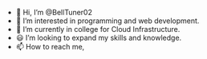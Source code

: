 - 👋 Hi, I’m @BellTuner02
- 👀 I’m interested in programming and web development.
- 🌱 I’m currently in college for Cloud Infrastructure. 
- 😃 I’m looking to expand my skills and knowledge. 
- 📫 How to reach me,

<!---
BellTuner02/BellTuner02 is a ✨ special ✨ repository because its `README.md` (this file) appears on your GitHub profile.
You can click the Preview link to take a look at your changes.
--->
